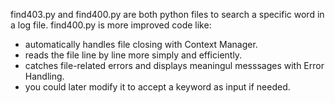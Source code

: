 find403.py and find400.py are both python files to search a specific word 
in a log file. 
find400.py is more improved code like:
- automatically handles file closing with Context Manager.
- reads the file line by line more simply and efficiently.
- catches file-related errors and displays meaningul messsages with Error Handling.
- you could later modify it to accept a keyword as input if needed.
